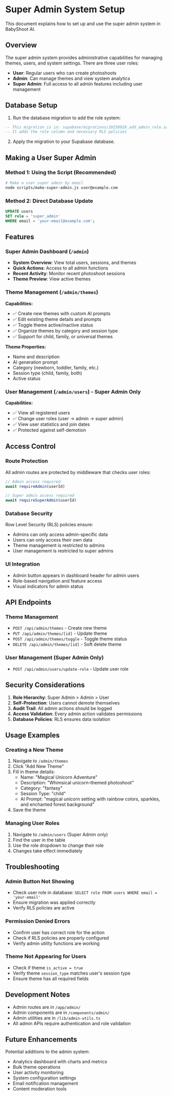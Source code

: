 # Super Admin System Setup

This document explains how to set up and use the super admin system in BabyShoot AI.

## Overview

The super admin system provides administrative capabilities for managing themes, users, and system settings. There are three user roles:

- **User**: Regular users who can create photoshoots
- **Admin**: Can manage themes and view system analytics  
- **Super Admin**: Full access to all admin features including user management

## Database Setup

1. Run the database migration to add the role system:

```sql
-- This migration is in: supabase/migrations/20250928_add_admin_role.sql
-- It adds the role column and necessary RLS policies
```

2. Apply the migration to your Supabase database.

## Making a User Super Admin

### Method 1: Using the Script (Recommended)

```bash
# Make a user super admin by email
node scripts/make-super-admin.js user@example.com
```

### Method 2: Direct Database Update

```sql
UPDATE users 
SET role = 'super_admin' 
WHERE email = 'your-email@example.com';
```

## Features

### Super Admin Dashboard (`/admin`)

- **System Overview**: View total users, sessions, and themes
- **Quick Actions**: Access to all admin functions
- **Recent Activity**: Monitor recent photoshoot sessions
- **Theme Preview**: View active themes

### Theme Management (`/admin/themes`)

**Capabilities:**
- ✅ Create new themes with custom AI prompts
- ✅ Edit existing theme details and prompts
- ✅ Toggle theme active/inactive status
- ✅ Organize themes by category and session type
- ✅ Support for child, family, or universal themes

**Theme Properties:**
- Name and description
- AI generation prompt
- Category (newborn, toddler, family, etc.)
- Session type (child, family, both)
- Active status

### User Management (`/admin/users`) - Super Admin Only

**Capabilities:**
- ✅ View all registered users
- ✅ Change user roles (user → admin → super admin)
- ✅ View user statistics and join dates
- ✅ Protected against self-demotion

## Access Control

### Route Protection

All admin routes are protected by middleware that checks user roles:

```typescript
// Admin access required
await requireAdmin(userId)

// Super admin access required  
await requireSuperAdmin(userId)
```

### Database Security

Row Level Security (RLS) policies ensure:
- Admins can only access admin-specific data
- Users can only access their own data
- Theme management is restricted to admins
- User management is restricted to super admins

### UI Integration

- Admin button appears in dashboard header for admin users
- Role-based navigation and feature access
- Visual indicators for admin status

## API Endpoints

### Theme Management
- `POST /api/admin/themes` - Create new theme
- `PUT /api/admin/themes/[id]` - Update theme
- `POST /api/admin/themes/toggle` - Toggle theme status
- `DELETE /api/admin/themes/[id]` - Soft delete theme

### User Management (Super Admin Only)
- `POST /api/admin/users/update-role` - Update user role

## Security Considerations

1. **Role Hierarchy**: Super Admin > Admin > User
2. **Self-Protection**: Users cannot demote themselves
3. **Audit Trail**: All admin actions should be logged
4. **Access Validation**: Every admin action validates permissions
5. **Database Policies**: RLS ensures data isolation

## Usage Examples

### Creating a New Theme

1. Navigate to `/admin/themes`
2. Click "Add New Theme"
3. Fill in theme details:
   - Name: "Magical Unicorn Adventure"
   - Description: "Whimsical unicorn-themed photoshoot"
   - Category: "fantasy"
   - Session Type: "child"
   - AI Prompt: "magical unicorn setting with rainbow colors, sparkles, and enchanted forest background"
4. Save the theme

### Managing User Roles

1. Navigate to `/admin/users` (Super Admin only)
2. Find the user in the table
3. Use the role dropdown to change their role
4. Changes take effect immediately

## Troubleshooting

### Admin Button Not Showing
- Check user role in database: `SELECT role FROM users WHERE email = 'your-email'`
- Ensure migration was applied correctly
- Verify RLS policies are active

### Permission Denied Errors
- Confirm user has correct role for the action
- Check if RLS policies are properly configured
- Verify admin utility functions are working

### Theme Not Appearing for Users
- Check if theme `is_active = true`
- Verify theme `session_type` matches user's session type
- Ensure theme has all required fields

## Development Notes

- Admin routes are in `/app/admin/`
- Admin components are in `/components/admin/`
- Admin utilities are in `/lib/admin-utils.ts`
- All admin APIs require authentication and role validation

## Future Enhancements

Potential additions to the admin system:
- Analytics dashboard with charts and metrics
- Bulk theme operations
- User activity monitoring
- System configuration settings
- Email notification management
- Content moderation tools
